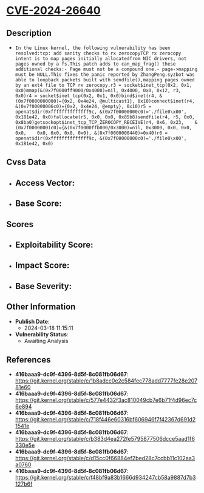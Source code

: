
# [CVE-2024-26640](https://cve.mitre.org/cgi-bin/cvename.cgi?name=CVE-2024-26640)

## Description

- `In the Linux kernel, the following vulnerability has been resolved:tcp: add sanity checks to rx zerocopyTCP rx zerocopy intent is to map pages initially allocatedfrom NIC drivers, not pages owned by a fs.This patch adds to can_map_frag() these additional checks:- Page must not be a compound one.- page->mapping must be NULL.This fixes the panic reported by ZhangPeng.syzbot was able to loopback packets built with sendfile(),mapping pages owned by an ext4 file to TCP rx zerocopy.r3 = socket$inet_tcp(0x2, 0x1, 0x0)mmap(&(0x7f0000ff9000/0x4000)=nil, 0x4000, 0x0, 0x12, r3, 0x0)r4 = socket$inet_tcp(0x2, 0x1, 0x0)bind$inet(r4, &(0x7f0000000000)={0x2, 0x4e24, @multicast1}, 0x10)connect$inet(r4, &(0x7f00000006c0)={0x2, 0x4e24, @empty}, 0x10)r5 = openat$dir(0xffffffffffffff9c, &(0x7f00000000c0)='./file0\x00',    0x181e42, 0x0)fallocate(r5, 0x0, 0x0, 0x85b8)sendfile(r4, r5, 0x0, 0x8ba0)getsockopt$inet_tcp_TCP_ZEROCOPY_RECEIVE(r4, 0x6, 0x23,    &(0x7f00000001c0)={&(0x7f0000ffb000/0x3000)=nil, 0x3000, 0x0, 0x0, 0x0,    0x0, 0x0, 0x0, 0x0}, &(0x7f0000000440)=0x40)r6 = openat$dir(0xffffffffffffff9c, &(0x7f00000000c0)='./file0\x00',    0x181e42, 0x0)`

## Cvss Data

- **Access Vector**:
  - 
- **Base Score**:
  - 

## Scores

- **Exploitability Score**:
  - 
- **Impact Score**:
  - 
- **Base Severity**:
  - 

## Other Information

- **Publish Date**:
  - 2024-03-18 11:15:11
- **Vulnerability Status**:
  - Awaiting Analysis

## References

- **416baaa9-dc9f-4396-8d5f-8c081fb06d67**: https://git.kernel.org/stable/c/1b8adcc0e2c584fec778add7777fe28e20781e60
- **416baaa9-dc9f-4396-8d5f-8c081fb06d67**: https://git.kernel.org/stable/c/577e4432f3ac810049cb7e6b71f4d96ec7c6e894
- **416baaa9-dc9f-4396-8d5f-8c081fb06d67**: https://git.kernel.org/stable/c/718f446e60316bf606946f7f42367d691d21541e
- **416baaa9-dc9f-4396-8d5f-8c081fb06d67**: https://git.kernel.org/stable/c/b383d4ea272fe5795877506dcce5aad1f6330e5e
- **416baaa9-dc9f-4396-8d5f-8c081fb06d67**: https://git.kernel.org/stable/c/d15cc0f66884ef2bed28c7ccbb11c102aa3a0760
- **416baaa9-dc9f-4396-8d5f-8c081fb06d67**: https://git.kernel.org/stable/c/f48bf9a83b1666d934247cb58a9887d7b3127b6f
